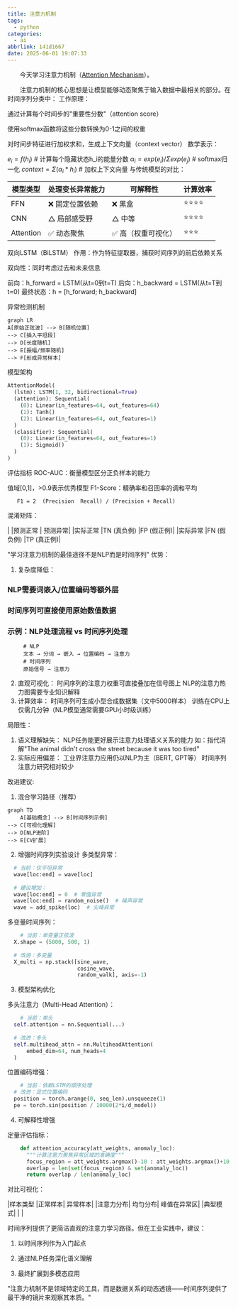 ```yaml
---
title: 注意力机制
tags:
  - python
categories:
  - ai
abbrlink: 141d1667
date: 2025-06-01 19:07:33
---
```

&emsp;&emsp;今天学习注意力机制（[Attention Mechanism](https://towardsdatascience.com/hands-on-attention-mechanism-for-time-series-classification-with-python/)）。
<!--less-->
&emsp;&emsp;注意力机制的核心思想是让模型能够动态聚焦于输入数据中最相关的部分。在时间序列分类中：
工作原理：

通过计算每个时间步的"重要性分数"（attention score）

使用softmax函数将这些分数转换为0-1之间的权重

对时间步特征进行加权求和，生成上下文向量（context vector）
数学表示：

   $e_i = f(h_i)$  # 计算每个隐藏状态h_i的能量分数
   $α_i = exp(e_i) / Σ exp(e_j)$  # softmax归一化
   $context = Σ (α_i * h_i)$  # 加权上下文向量
与传统模型的对比：

|模型类型 |处理变长异常能力 |可解释性 |计算效率|
|-------|------|------|------|
|FFN |❌ 固定位置依赖 |❌ 黑盒 |⭐⭐⭐⭐|
|CNN |△ 局部感受野 |△ 中等 |⭐⭐⭐⭐|
|Attention | ✅ 动态聚焦| ✅ 高（权重可视化）| ⭐⭐⭐|

双向LSTM（BiLSTM）
作用：作为特征提取器，捕获时间序列的前后依赖关系

双向性：同时考虑过去和未来信息
  
  前向：h_forward = LSTM(从t=0到t=T)
  后向：h_backward = LSTM(从t=T到t=0)
  最终状态：h = [h_forward; h_backward]

异常检测机制

```mermaid
graph LR
A[原始正弦波] --> B[随机位置]
--> C[插入平坦段]
--> D[长度随机]
--> E[振幅/频率随机]
--> F[形成异常样本]
```
模型架构

```python
AttentionModel(
  (lstm): LSTM(1, 32, bidirectional=True)
  (attention): Sequential(
    (0): Linear(in_features=64, out_features=64)
    (1): Tanh()
    (2): Linear(in_features=64, out_features=1)
  )
  (classifier): Sequential(
    (0): Linear(in_features=64, out_features=1)
    (1): Sigmoid()
  )
)
```

评估指标
ROC-AUC：衡量模型区分正负样本的能力

值域[0,1]，>0.9表示优秀模型
F1-Score：精确率和召回率的调和平均
```
   F1 = 2  (Precision  Recall) / (Precision + Recall)
``` 
混淆矩阵：

   |            |预测正常  |  预测异常|
   |实际正常   |TN (真负例)  |FP (假正例)|
   |实际异常   |FN (假负例)  |TP (真正例)|
   

"学习注意力机制的最佳途径不是NLP而是时间序列"
优势：
1. 复杂度降低：
### NLP需要词嵌入/位置编码等额外层
### 时间序列可直接使用原始数值数据
### 示例：NLP处理流程 vs 时间序列处理
```
     # NLP
     文本 → 分词 → 嵌入 → 位置编码 → 注意力
     # 时间序列
     原始信号 → 注意力
``` 
2. 直观可视化：
  时间序列的注意力权重可直接叠加在信号图上
  NLP的注意力热力图需要专业知识解释
3. 计算效率：
  时间序列可生成小型合成数据集（文中5000样本）
  训练在CPU上仅需几分钟（NLP模型通常需要GPU小时级训练）

局限性：
1. 语义理解缺失：
 NLP任务能更好展示注意力处理语义关系的能力
 如：指代消解"The animal didn't cross the street because it was too tired"
2. 实际应用偏差：
  工业界注意力应用仍以NLP为主（BERT, GPT等）
  时间序列注意力研究相对较少

改进建议:
1. 混合学习路径（推荐）

```mermaid
graph TD
    A[基础概念] --> B[时间序列示例]
--> C[可视化理解]
--> D[NLP进阶]
--> E[CV扩展]
```

2. 增强时间序列实验设计
  多类型异常：
``` python
  # 当前：仅平坦异常
  wave[loc:end] = wave[loc] 
  
  # 建议增加：
  wave[loc:end] = 0  # 零值异常
  wave[loc:end] = random_noise()  # 噪声异常
  wave = add_spike(loc)  # 尖峰异常
``` 
多变量时间序列：
``` python
    # 当前：单变量正弦波
  X.shape = (5000, 500, 1)
  
  # 改进：多变量
  X_multi = np.stack([sine_wave, 
                      cosine_wave, 
                      random_walk], axis=-1)
```
3. 模型架构优化

多头注意力（Multi-Head Attention）：
``` python
    # 当前：单头
  self.attention = nn.Sequential(...)
  
  # 改进：多头
  self.multihead_attn = nn.MultiheadAttention(
      embed_dim=64, num_heads=4
  )
``` 
位置编码增强：
``` python
    # 当前：依赖LSTM的顺序处理
  # 改进：显式位置编码
  position = torch.arange(0, seq_len).unsqueeze(1)
  pe = torch.sin(position / 10000(2*i/d_model))
``` 
4. 可解释性增强

定量评估指标：
``` python
    def attention_accuracy(att_weights, anomaly_loc):
      """计算注意力聚焦异常区域的准确度"""
      focus_region = att_weights.argmax()-10 : att_weights.argmax()+10
      overlap = len(set(focus_region) & set(anomaly_loc))
      return overlap / len(anomaly_loc)
``` 
对比可视化：

|样本类型 |正常样本| 异常样本|
|注意力分布| 均匀分布| 峰值在异常区|
|典型模式| | |

时间序列提供了更简洁直观的注意力学习路径。但在工业实践中，建议：
1. 以时间序列作为入门起点

2. 通过NLP任务深化语义理解

3. 最终扩展到多模态应用

"注意力机制不是领域特定的工具，而是数据关系的动态透镜——时间序列提供了最干净的镜片来观察其本质。"
